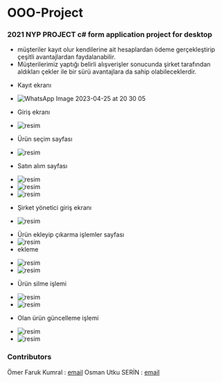 # OOO-Project
### 2021 NYP PROJECT c# form application project for desktop 
* müşteriler kayıt olur kendilerine ait hesaplardan ödeme gerçekleştirip çeşitli avantajlardan faydalanabilir.
* Müşterilerimiz yaptığı belirli alışverişler sonucunda şirket tarafından aldıkları çekler ile bir sürü avantajlara da sahip olabileceklerdir.
- Kayıt ekranı
* ![WhatsApp Image 2023-04-25 at 20 30 05](https://user-images.githubusercontent.com/74324563/234356232-ee9b59de-5294-4932-af13-76ff037a6243.jpg)
- Giriş ekranı
* ![resim](https://user-images.githubusercontent.com/74324563/234354933-dd296043-e382-48ee-977a-4da364f9d6c5.png)
- Ürün seçim sayfası
* ![resim](https://user-images.githubusercontent.com/74324563/234355005-347af624-c7e5-4cae-8202-151334c1ece0.png)
- Satın alım sayfası 
* ![resim](https://user-images.githubusercontent.com/74324563/234355063-1cc2d403-c617-49ce-befd-9a29770e6334.png)
* ![resim](https://user-images.githubusercontent.com/74324563/234355093-45c079b8-4223-41d0-804e-29ba5e84b091.png)
* ![resim](https://user-images.githubusercontent.com/74324563/234355125-89495401-e247-40f6-9275-77d467b76008.png)
- Şirket yönetici giriş ekranı
* ![resim](https://user-images.githubusercontent.com/74324563/234355201-930e98ce-7c4f-4217-8dd4-47499f2a1e09.png)
- Ürün ekleyip çıkarma işlemler sayfası 
- ![resim](https://user-images.githubusercontent.com/74324563/234355287-e0168240-f2a8-41e9-bb55-87edbc05d2f6.png)
- ekleme
* ![resim](https://user-images.githubusercontent.com/74324563/234355327-90f1ea4a-3053-4a45-9f92-c2491d102e19.png)
* ![resim](https://user-images.githubusercontent.com/74324563/234355349-0191a13b-cd4d-4f29-86ae-b50d3658425a.png)
- Ürün silme işlemi
* ![resim](https://user-images.githubusercontent.com/74324563/234355390-5ee0389c-89d9-415c-a02d-7b36513cea8d.png)
* ![resim](https://user-images.githubusercontent.com/74324563/234355412-60b01c7a-18df-4519-be42-a1233c68f54e.png)
- Olan ürün güncelleme işlemi 
* ![resim](https://user-images.githubusercontent.com/74324563/234355478-581408bf-a43c-46d1-87f6-5ebbe2fd6852.png)
* ![resim](https://user-images.githubusercontent.com/74324563/234355497-200c1a72-68a8-4b71-baca-46f42ac96488.png)

### Contributors
Ömer Faruk Kumral : [email](thekumral.44@gmail.com)
Osman Utku SERİN : [email](osman.utku2828@gmail.com)
